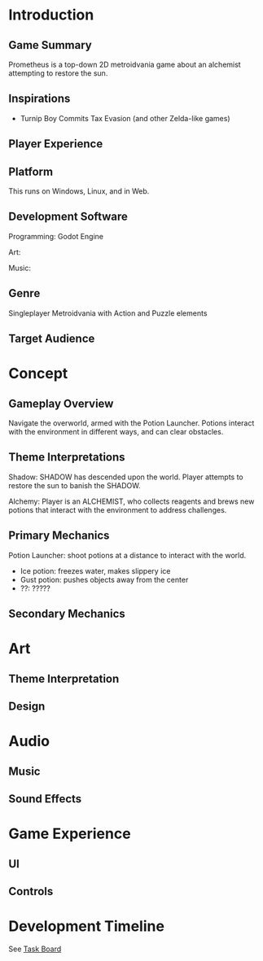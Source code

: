 # Introduction
## Game Summary
Prometheus is a top-down 2D metroidvania game about an alchemist attempting to restore the sun.

## Inspirations
* Turnip Boy Commits Tax Evasion (and other Zelda-like games)

## Player Experience

## Platform
This runs on Windows, Linux, and in Web.

## Development Software
Programming: Godot Engine

Art: 

Music: 

## Genre
Singleplayer Metroidvania
with Action and Puzzle elements

## Target Audience


# Concept
## Gameplay Overview
Navigate the overworld, armed with the Potion Launcher. Potions interact with the environment in different ways, and can clear obstacles.

## Theme Interpretations
Shadow: SHADOW has descended upon the world. Player attempts to restore the sun to banish the SHADOW.

Alchemy: Player is an ALCHEMIST, who collects reagents and brews new potions that interact with the environment to address challenges. 

## Primary Mechanics
Potion Launcher: shoot potions at a distance to interact with the world.
  * Ice potion: freezes water, makes slippery ice
  * Gust potion: pushes objects away from the center
  * ??: ?????

## Secondary Mechanics

# Art

## Theme Interpretation

## Design

# Audio

## Music

## Sound Effects

# Game Experience

## UI

## Controls

# Development Timeline
See [Task Board](https://github.com/orgs/BurntToaster-Pirate15/projects/1)
